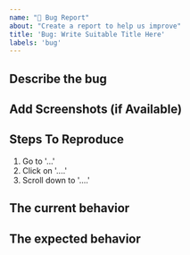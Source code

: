 ```yaml
---
name: "🐛 Bug Report"
about: "Create a report to help us improve"
title: 'Bug: Write Suitable Title Here'
labels: 'bug'
---
```


<!-- Please provide a clear and concise description of what the bug is -->
## Describe the bug

<!-- Provide Screenshots if any -->
## Add Screenshots (if Available)

<!-- Exaplin How to reproduce the bug -->
## Steps To Reproduce

1. Go to '...'
2. Click on '....'
3. Scroll down to '....'

<!-- Explain the behavior you observed after following the above steps -->
## The current behavior

<!-- Explain what you expected to happen after following the above steps -->
## The expected behavior